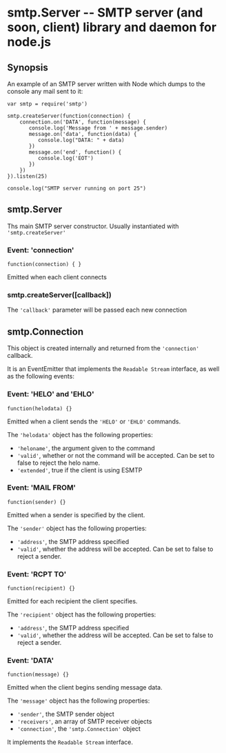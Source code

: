 smtp.Server -- SMTP server (and soon, client) library and daemon for node.js
============================================================================

## Synopsis

An example of an SMTP server written with Node which dumps to the console
any mail sent to it:

    var smtp = require('smtp')

    smtp.createServer(function(connection) {
        connection.on('DATA', function(message) {
           console.log('Message from ' + message.sender)
           message.on('data', function(data) {
              console.log("DATA: " + data)
           })
           message.on('end', function() {
              console.log('EOT')
           })      
        })
    }).listen(25)

    console.log("SMTP server running on port 25")

## smtp.Server

Ths main SMTP server constructor. Usually instantiated with
`'smtp.createServer'`

### Event: 'connection'

`function(connection) { }`

Emitted when each client connects

### smtp.createServer([callback])

The `'callback'` parameter will be passed each new connection

## smtp.Connection

This object is created internally and returned from the `'connection'`
callback.

It is an EventEmitter that implements the `Readable Stream` interface, as
well as the following events:

### Event: 'HELO' and 'EHLO'

`function(helodata) {}`

Emitted when a client sends the `'HELO'` or `'EHLO'` commands.

The `'helodata'` object has the following properties:

* `'heloname'`, the argument given to the command
* `'valid'`, whether or not the command will be accepted. Can be set to
  false to reject the helo name.
* `'extended'`, true if the client is using ESMTP

### Event: 'MAIL FROM'

`function(sender) {}`

Emitted when a sender is specified by the client.

The `'sender'` object has the following properties:

* `'address'`, the SMTP address specified
* `'valid'`, whether the address will be accepted. Can be set to false to
  reject a sender.

### Event: 'RCPT TO'

`function(recipient) {}`

Emitted for each recipient the client specifies.

The `'recipient'` object has the following properties:

* `'address'`, the SMTP address specified
* `'valid'`, whether the address will be accepted. Can be set to false to
  reject a sender.

### Event: 'DATA'

`function(message) {}`

Emitted when the client begins sending message data.

The `'message'` object has the following properties:

* `'sender'`, the SMTP sender object
* `'receivers'`, an array of SMTP receiver objects
* `'connection'`, the `'smtp.Connection'` object

It implements the `Readable Stream` interface.
